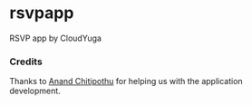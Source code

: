 # rsvpapp
RSVP app by CloudYuga

### Credits
Thanks to [Anand Chitipothu](https://twitter.com/anandology) for helping us with the application development. 
